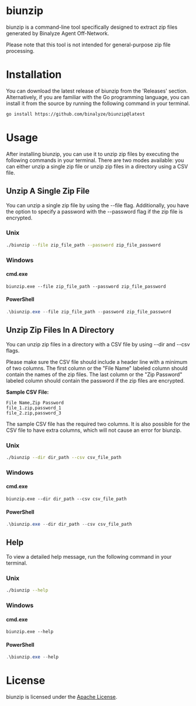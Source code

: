 # biunzip

biunzip is a command-line tool specifically designed to extract zip files generated by Binalyze Agent Off-Network. 

Please note that this tool is not intended for general-purpose zip file processing.

# Installation

You can download the latest release of biunzip from the 'Releases' section. Alternatively, if you are familiar with the Go programming language, you can install it from the source by running the following command in your terminal.

```bash
go install https://github.com/binalyze/biunzip@latest
```

# Usage

After installing biunzip, you can use it to unzip zip files by executing the following commands in your terminal. There are two modes available: you can either unzip a single zip file or unzip zip files in a directory using a CSV file.

## Unzip A Single Zip File

You can unzip a single zip file by using the --file flag. Additionally, you have the option to specify a password with the --password flag if the zip file is encrypted.

### Unix

```bash
./biunzip --file zip_file_path --password zip_file_password
```

### Windows

#### cmd.exe

```shell
biunzip.exe --file zip_file_path --password zip_file_password
```

#### PowerShell

```powershell
.\biunzip.exe --file zip_file_path --password zip_file_password
```

## Unzip Zip Files In A Directory

You can unzip zip files in a directory with a CSV file by using --dir and --csv flags.

Please make sure the CSV file should include a header line with a minimum of two columns. The first column or the "File Name" labeled column should contain the names of the zip files. The last column or the "Zip Password" labeled column should contain the password if the zip files are encrypted.

**Sample CSV File:**
```csv
File Name,Zip Password
file_1.zip,password_1
file_2.zip,password_3
```

The sample CSV file has the required two columns. It is also possible for the CSV file to have extra columns, which will not cause an error for biunzip.

### Unix

```bash
./biunzip --dir dir_path --csv csv_file_path
```

### Windows

#### cmd.exe

```shell
biunzip.exe --dir dir_path --csv csv_file_path
```

#### PowerShell

```powershell
.\biunzip.exe --dir dir_path --csv csv_file_path
```

## Help

To view a detailed help message, run the following command in your terminal.

### Unix

```bash
./biunzip --help
```

### Windows

#### cmd.exe

```shell
biunzip.exe --help
```

#### PowerShell

```powershell
.\biunzip.exe --help
```

# License

biunzip is licensed under the [Apache License](LICENSE).
